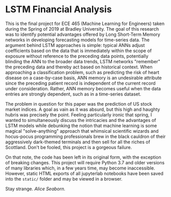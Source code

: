 # LSTM Financial Analysis

This is the final project for ECE 465 (Machine Learning for Engineers) taken during the Spring of 2019 at Bradley University. The goal of this research was to identify potential advantages offered by Long Short-Term Memory networks in developing forecasting models for time-series data. The argument behind LSTM approaches is simple: typical ANNs adjust coefficients based on the data that is immediately within the scope of exposure without reference to the preceding data points, potentially blinding the ANN to the broader data trends, LSTM networks "remember" the preceding data and thereby act based on historical context. When approaching a classification problem, such as predicting the risk of heart disease on a case-by-case basis, ANN memory is an undesirable attribute since the preceding patient record is independent of the current record under consideration. Rather, ANN memory becomes useful when the data entries are strongly dependent, such as in a time-series dataset.

The problem in question for this paper was the prediction of US stock market indices. A goal as vain as it was absurd, but this high and haughty hubris was precisely the point. Feeling particularly ironic that spring, I wanted to simultaneously discuss the intricacies and the advantages of LSTM models while debunking the notion that machine learning is some magical "solve-anything" approach that whimsical scientific wizards and hocus-pocus programming professionals brew in the black cauldron of their aggressively dark-themed terminals and then sell for all the riches of Scottland. Don't be fooled, this project is a gorgeous failure.

On that note, the code has been left in its original form, with the exception of breaking changes. This project will require Python 3.7 and older versions of many libraries which, in a few years time, may become inaccessible. However, static HTML exports of all jupyterlab notebooks have been saved into the `static/` folder and may be viewed in a browser.


Stay strange.
*Alice Seaborn.*
